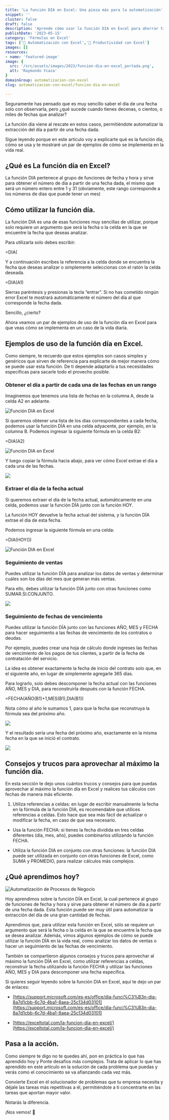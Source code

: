 ```yaml
---
title: 'La función DIA en Excel: Una pieza más para la automatización'
snippet: ''
cluster: false
draft: false 
description: 'Aprende cómo usar la función DIA en Excel para ahorrar tiempo y aumentar la eficiencia en tus procesos de negocio.'
publishDate: '2023-05-15'
category: 'Fórmulas en Excel'
tags: ['🤖 Automatización con Excel','🚀 Productividad con Excel']
images: []
resources: 
- name: 'featured-image'
image: {
  src: '/src/assets/images/2023/funcion-dia-en-excel_portada.png',
  alt: 'Raymundo Ycaza'
}
domainGroup: automatizacion-con-excel
slug: automatizacion-con-excel/funcion-dia-en-excel

---
```


Seguramente has pensado que es muy sencillo saber el día de una fecha solo con observarla, pero ¿qué sucede cuando tienes decenas, o cientos, o miles de fechas que analizar?

La función día viene al rescate en estos casos, permitiéndote automatizar la extracción del día a partir de una fecha dada.

Sigue leyendo porque en este artículo voy a explicarte qué es la función día, cómo se usa y te mostraré un par de ejemplos de cómo se implementa en la vida real.

## ¿Qué es La función día en Excel?

La función DIA pertenece al grupo de funciones de fecha y hora y sirve para obtener el número de día a partir de una fecha dada, el mismo que será un número entero entre 1 y 31 (obviamente, este rango corresponde a los números de días que puede tener un mes)

## Cómo utilizar la función día.

La función DIA es una de esas funciones muy sencillas de utilizar, porque solo requiere un argumento que será la fecha o la celda en la que se encuentre la fecha que deseas analizar.

Para utilizarla solo debes escribir:

\=DIA(

Y a continuación escribes la referencia a la celda donde se encuentra la fecha que deseas analizar o simplemente seleccionas con el ratón la celda deseada.

\=DIA(A1)

Sierras paréntesis y presionas la tecla “entrar”. Si no has cometido ningún error Excel te mostrará automáticamente el número del día al que corresponde la fecha dada.

Sencillo, ¿cierto?

Ahora veamos un par de ejemplos de uso de la función día en Excel para que veas cómo se implementa en un caso de la vida diaria.

## Ejemplos de uso de la función día en Excel.

Como siempre, te recuerdo que estos ejemplos son casos simples y genéricos que sirven de referencia para explicarte de mejor manera cómo se puede usar esta función. De ti depende adaptarlo a tus necesidades específicas para sacarle todo el provecho posible.

### Obtener el día a partir de cada una de las fechas en un rango

Imaginemos que tenemos una lista de fechas en la columna A, desde la celda A2 en adelante.

![Función DIA en Excel](images/image-8.png)

Si queremos obtener una lista de los días correspondientes a cada fecha, podemos usar la función DÍA en una celda adyacente, por ejemplo, en la columna B. Podemos ingresar la siguiente fórmula en la celda B2:

\=DIA(A2)

![Función DIA en Excel](images/image-9.png)

Y luego copiar la fórmula hacia abajo, para ver cómo Excel extrae el día a cada una de las fechas.

![](images/image-10.png)

### Extraer el día de la fecha actual

Si queremos extraer el día de la fecha actual, automáticamente en una celda, podemos usar la función DÍA junto con la función HOY.

La función HOY devuelve la fecha actual del sistema, y la función DÍA extrae el día de esta fecha.

Podemos ingresar la siguiente fórmula en una celda:

\=DIA(HOY())

![Función DIA en Excel](images/image-11.png)

### Seguimiento de ventas

Puedes utilizar la función DÍA para analizar los datos de ventas y determinar cuáles son los días del mes que generan más ventas.

Para ello, debes utilizar la función DÍA junto con otras funciones como SUMAR.SI.CONJUNTO.

![](images/image-12.png)

### Seguimiento de fechas de vencimiento

Puedes utilizar la función DÍA junto con las funciones AÑO, MES y FECHA para hacer seguimiento a las fechas de vencimiento de los contratos o deudas.

Por ejemplo, puedes crear una hoja de cálculo donde ingreses las fechas de vencimiento de los pagos de tus clientes, a partir de la fecha de contratación del servicio.

La idea es obtener exactamente la fecha de inicio del contrato solo que, en el siguiente año, en lugar de simplemente agregarle 365 días.

Para lograrlo, solo debes descomponer la fecha actual con las funciones AÑO, MES y DIA, para reconstruirla después con la función FECHA.

\=FECHA(AÑO(B1)+1,MES(B1),DIA(B1))

Nota cómo al año le sumamos 1, para que la fecha que reconstruya la fórmula sea del próximo año.

![](images/image-13.png)

Y el resultado sería una fecha del próximo año, exactamente en la misma fecha en la que se inició el contrato.

![](images/image-14.png)

## Consejos y trucos para aprovechar al máximo la función día.

En esta sección te dejo unos cuántos trucos y consejos para que puedas aprovechar al máximo la función día en Excel y realices tus cálculos con fechas de manera más eficiente.

1. Utiliza referencias a celdas: en lugar de escribir manualmente la fecha en la fórmula de la función DIA, es recomendable que utilices referencias a celdas. Esto hace que sea más fácil de actualizar o modificar la fecha, en caso de que sea necesario.

- Usa la función FECHA: si tienes la fecha dividida en tres celdas diferentes (día, mes, año), puedes combinarlos utilizando la función FECHA.

- Utiliza la función DIA en conjunto con otras funciones: la función DIA puede ser utilizada en conjunto con otras funciones de Excel, como SUMA y PROMEDIO, para realizar cálculos más complejos.

## ¿Qué aprendimos hoy?

![Automatización de Procesos de Negocio](images/ernesto-sonrisa-mirando-derecha_oscuro.png)

Hoy aprendimos sobre la función DÍA en Excel, la cual pertenece al grupo de funciones de fecha y hora y sirve para obtener el número de día a partir de una fecha dada. Esta función puede ser muy útil para automatizar la extracción del día de una gran cantidad de fechas.

Aprendimos que, para utilizar esta función en Excel, sólo se requiere un argumento que será la fecha o la celda en la que se encuentre la fecha que se desea analizar. Además, vimos algunos ejemplos de cómo se puede utilizar la función DÍA en la vida real, como analizar los datos de ventas o hacer un seguimiento de las fechas de vencimiento.

También se compartieron algunos consejos y trucos para aprovechar al máximo la función DÍA en Excel, como utilizar referencias a celdas, reconstruir la fecha utilizando la función FECHA y utilizar las funciones AÑO, MES y DIA para descomponer una fecha específica.

Si quieres seguir leyendo sobre la función DIA en Excel, aquí te dejo un par de enlaces:

- [https://support.microsoft.com/es-es/office/dia-funci%C3%B3n-dia-8a7d1cbb-6c7d-4ba1-8aea-25c134d03101](https://support.microsoft.com/es-es/office/dia-funci%C3%B3n-dia-8a7d1cbb-6c7d-4ba1-8aea-25c134d03101)

- [https://exceltotal.com/la-funcion-dia-en-excel/](https://exceltotal.com/la-funcion-dia-en-excel/)

## Pasa a la acción.

Como siempre te digo no te quedes ahí, pon en práctica lo que has aprendido hoy y Ponte desafíos más complejos. Trata de aplicar lo que has aprendido en este artículo en la solución de cada problema que puedas y verás como el conocimiento se va afianzando cada vez más.

Convierte Excel en él solucionador de problemas que tu empresa necesita y déjale las tareas más repetitivas a él, permitiéndote a ti concentrarte en las tareas que aportan mayor valor.

Notarás la diferencia.

¡Nos vemos! 🐌
